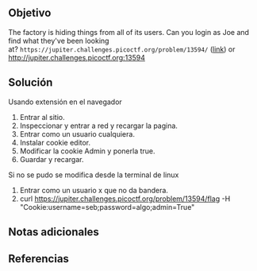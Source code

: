## Objetivo
The factory is hiding things from all of its users. Can you login as Joe and find what they've been looking at? `https://jupiter.challenges.picoctf.org/problem/13594/` ([link](https://jupiter.challenges.picoctf.org/problem/13594/)) or http://jupiter.challenges.picoctf.org:13594
## Solución
Usando extensión en el navegador
1. Entrar al sitio.
2. Inspeccionar y entrar a red y recargar la pagina.
4.  Entrar como un usuario cualquiera.
5. Instalar cookie editor.
6. Modificar la cookie Admin y ponerla true.
7. Guardar y recargar.

Si no se pudo se modifica desde la terminal de linux
1. Entrar como un usuario x que no da bandera.
2. curl https://jupiter.challenges.picoctf.org/problem/13594/flag -H "Cookie:username=seb;password=algo;admin=True"
## Notas adicionales
## Referencias